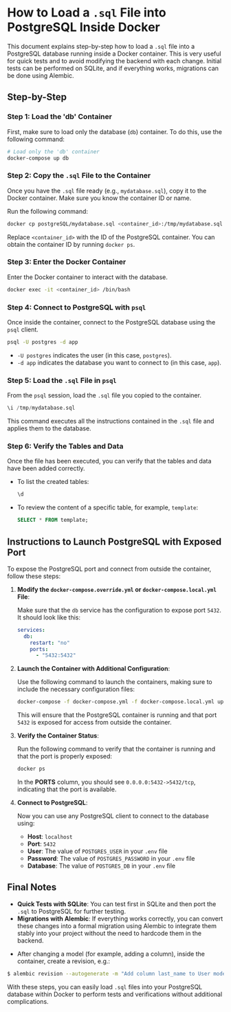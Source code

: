 # How to Load a `.sql` File into PostgreSQL Inside Docker

This document explains step-by-step how to load a `.sql` file into a PostgreSQL database running inside a Docker container. This is very useful for quick tests and to avoid modifying the backend with each change. Initial tests can be performed on SQLite, and if everything works, migrations can be done using Alembic.

## Step-by-Step

### Step 1: Load the 'db' Container

First, make sure to load only the database (`db`) container. To do this, use the following command:

```bash
# Load only the 'db' container
docker-compose up db
```

### Step 2: Copy the `.sql` File to the Container

Once you have the `.sql` file ready (e.g., `mydatabase.sql`), copy it to the Docker container. Make sure you know the container ID or name.

Run the following command:

```bash
docker cp postgreSQL/mydatabase.sql <container_id>:/tmp/mydatabase.sql
```

Replace `<container_id>` with the ID of the PostgreSQL container. You can obtain the container ID by running `docker ps`.

### Step 3: Enter the Docker Container

Enter the Docker container to interact with the database.

```bash
docker exec -it <container_id> /bin/bash
```

### Step 4: Connect to PostgreSQL with `psql`

Once inside the container, connect to the PostgreSQL database using the `psql` client.

```bash
psql -U postgres -d app
```

- `-U postgres` indicates the user (in this case, `postgres`).
- `-d app` indicates the database you want to connect to (in this case, `app`).

### Step 5: Load the `.sql` File in `psql`

From the `psql` session, load the `.sql` file you copied to the container.

```sql
\i /tmp/mydatabase.sql
```

This command executes all the instructions contained in the `.sql` file and applies them to the database.

### Step 6: Verify the Tables and Data

Once the file has been executed, you can verify that the tables and data have been added correctly.

- To list the created tables:

  ```sql
  \d
  ```

- To review the content of a specific table, for example, `template`:

  ```sql
  SELECT * FROM template;
  ```

## Instructions to Launch PostgreSQL with Exposed Port

To expose the PostgreSQL port and connect from outside the container, follow these steps:

1. **Modify the `docker-compose.override.yml` or `docker-compose.local.yml` File**:

   Make sure that the `db` service has the configuration to expose port `5432`. It should look like this:

   ```yaml
   services:
     db:
       restart: "no"
       ports:
         - "5432:5432"
   ```

2. **Launch the Container with Additional Configuration**:

   Use the following command to launch the containers, making sure to include the necessary configuration files:

   ```bash
   docker-compose -f docker-compose.yml -f docker-compose.local.yml up db adminer
   ```

   This will ensure that the PostgreSQL container is running and that port `5432` is exposed for access from outside the container.

3. **Verify the Container Status**:

   Run the following command to verify that the container is running and that the port is properly exposed:

   ```bash
   docker ps
   ```

   In the **PORTS** column, you should see `0.0.0.0:5432->5432/tcp`, indicating that the port is available.

4. **Connect to PostgreSQL**:

   Now you can use any PostgreSQL client to connect to the database using:

   - **Host**: `localhost`
   - **Port**: `5432`
   - **User**: The value of `POSTGRES_USER` in your `.env` file
   - **Password**: The value of `POSTGRES_PASSWORD` in your `.env` file
   - **Database**: The value of `POSTGRES_DB` in your `.env` file

## Final Notes

- **Quick Tests with SQLite**: You can test first in SQLite and then port the `.sql` to PostgreSQL for further testing.
- **Migrations with Alembic**: If everything works correctly, you can convert these changes into a formal migration using Alembic to integrate them stably into your project without the need to hardcode them in the backend.

* After changing a model (for example, adding a column), inside the container, create a revision, e.g.:

```bash
$ alembic revision --autogenerate -m "Add column last_name to User model"
```

With these steps, you can easily load `.sql` files into your PostgreSQL database within Docker to perform tests and verifications without additional complications.

